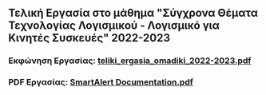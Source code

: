 ## Τελική Εργασία στο μάθημα "Σύγχρονα Θέματα Τεχνολογίας Λογισμικού - Λογισμικό για Κινητές Συσκευές" 2022-2023

### Εκφώνηση Εργασίας: [teliki_ergasia_omadiki_2022-2023.pdf](https://github.com/apostolouagg/SmartAlert/files/14547666/teliki_ergasia_omadiki_2022-2023.pdf)

### PDF Εργασίας: [SmartAlert Documentation.pdf](https://github.com/apostolouagg/SmartAlert/files/14547668/SmartAlert.Documentation.pdf)
